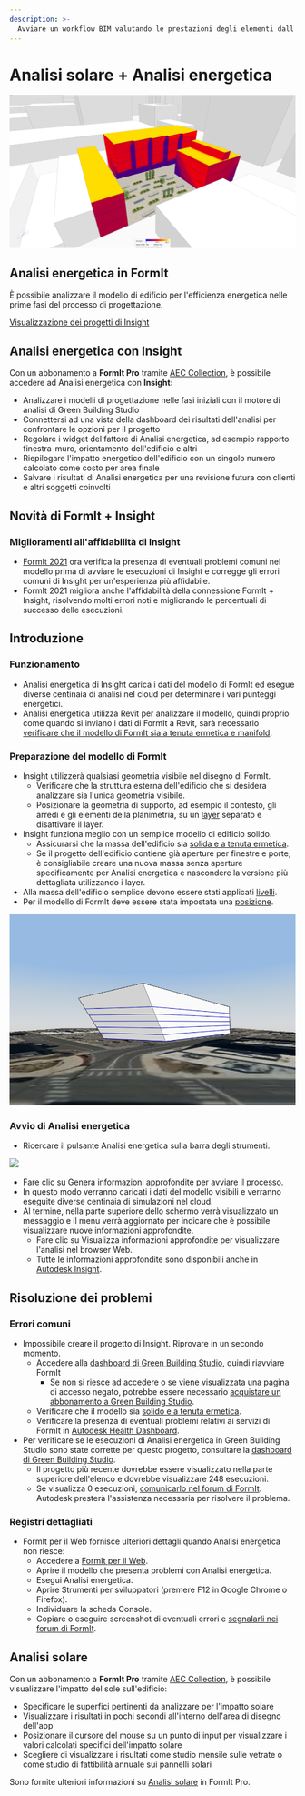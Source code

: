 ```yaml
---
description: >-
  Avviare un workflow BIM valutando le prestazioni degli elementi dall'inizio del processo di progettazione.
---
```


# Analisi solare + Analisi energetica

![](<../.gitbook/assets/20220317 Solar Analysis.png>)

## Analisi energetica in FormIt

È possibile analizzare il modello di edificio per l'efficienza energetica nelle prime fasi del processo di progettazione.

[Visualizzazione dei progetti di Insight](https://gbs.autodesk.com/OneEnergy/Insight)

## Analisi energetica con Insight

Con un abbonamento a **FormIt Pro** tramite [AEC Collection](https://www.autodesk.com/collections/architecture-engineering-construction/overview), è possibile accedere ad Analisi energetica con **Insight:**

* Analizzare i modelli di progettazione nelle fasi iniziali con il motore di analisi di Green Building Studio
* Connettersi ad una vista della dashboard dei risultati dell'analisi per confrontare le opzioni per il progetto
* Regolare i widget del fattore di Analisi energetica, ad esempio rapporto finestra-muro, orientamento dell'edificio e altri
* Riepilogare l'impatto energetico dell'edificio con un singolo numero calcolato come costo per area finale
* Salvare i risultati di Analisi energetica per una revisione futura con clienti e altri soggetti coinvolti

## Novità di FormIt + Insight <a href="#insight-what-s-new" id="insight-what-s-new"></a>

### **Miglioramenti all'affidabilità di Insight** <a href="#improvements-to-insight-reliability" id="improvements-to-insight-reliability"></a>

* [FormIt 2021](https://formit.autodesk.com/blog/post/introducing-formit-2021) ora verifica la presenza di eventuali problemi comuni nel modello prima di avviare le esecuzioni di Insight e corregge gli errori comuni di Insight per un'esperienza più affidabile.
* FormIt 2021 migliora anche l'affidabilità della connessione FormIt + Insight, risolvendo molti errori noti e migliorando le percentuali di successo delle esecuzioni.

## Introduzione <a href="#insight-getting-started" id="insight-getting-started"></a>

### **Funzionamento** <a href="#how-it-works" id="how-it-works"></a>

* Analisi energetica di Insight carica i dati del modello di FormIt ed esegue diverse centinaia di analisi nel cloud per determinare i vari punteggi energetici.
* Analisi energetica utilizza Revit per analizzare il modello, quindi proprio come quando si inviano i dati di FormIt a Revit, sarà necessario [verificare che il modello di FormIt sia a tenuta ermetica e manifold](https://formit.autodesk.com/blog/post/repairing-solid-models).

### **Preparazione del modello di FormIt** <a href="#preparing-your-formit-model" id="preparing-your-formit-model"></a>

* Insight utilizzerà qualsiasi geometria visibile nel disegno di FormIt.
  * Verificare che la struttura esterna dell'edificio che si desidera analizzare sia l'unica geometria visibile.
  * Posizionare la geometria di supporto, ad esempio il contesto, gli arredi e gli elementi della planimetria, su un [layer](../tool-library/layers.md) separato e disattivare il layer.
* Insight funziona meglio con un semplice modello di edificio solido.
  * Assicurarsi che la massa dell'edificio sia [solida e a tenuta ermetica](https://formit.autodesk.com/blog/post/repairing-solid-models).
  * Se il progetto dell'edificio contiene già aperture per finestre e porte, è consigliabile creare una nuova massa senza aperture specificamente per Analisi energetica e nascondere la versione più dettagliata utilizzando i layer.
* Alla massa dell'edificio semplice devono essere stati applicati [livelli](../tool-library/levels-and-area.md).
* Per il modello di FormIt deve essere stata impostata una [posizione](../tool-library/setting-location.md).

![](../.gitbook/assets/insight.png)

### **Avvio di Analisi energetica** <a href="#starting-energy-analysis" id="starting-energy-analysis"></a>

* Ricercare il pulsante Analisi energetica sulla barra degli strumenti.

![](../.gitbook/assets/generate\_insight.png)

* Fare clic su Genera informazioni approfondite per avviare il processo.
* In questo modo verranno caricati i dati del modello visibili e verranno eseguite diverse centinaia di simulazioni nel cloud.
* Al termine, nella parte superiore dello schermo verrà visualizzato un messaggio e il menu verrà aggiornato per indicare che è possibile visualizzare nuove informazioni approfondite.
  * Fare clic su Visualizza informazioni approfondite per visualizzare l'analisi nel browser Web.
  * Tutte le informazioni approfondite sono disponibili anche in [Autodesk Insight](https://gbs.autodesk.com/OneEnergy/Insight).

## Risoluzione dei problemi <a href="#insight-troubleshooting" id="insight-troubleshooting"></a>

### **Errori comuni** <a href="#common-errors" id="common-errors"></a>

* Impossibile creare il progetto di Insight. Riprovare in un secondo momento.
  * Accedere alla [dashboard di Green Building Studio](https://gbs.autodesk.com/GBS/Project), quindi riavviare FormIt
    * Se non si riesce ad accedere o se viene visualizzata una pagina di accesso negato, potrebbe essere necessario [acquistare un abbonamento a Green Building Studio](https://knowledge.autodesk.com/search-result/caas/CloudHelp/cloudhelp/ENU/BPA-Help/files/GUID-7FCFF904-F943-4020-BF7F-53AA7148673D-htm.html).
  * Verificare che il modello sia [solido e a tenuta ermetica](https://formit.autodesk.com/blog/post/repairing-solid-models).
  * Verificare la presenza di eventuali problemi relativi ai servizi di FormIt in [Autodesk Health Dashboard](https://health.autodesk.com/).
* Per verificare se le esecuzioni di Analisi energetica in Green Building Studio sono state corrette per questo progetto, consultare la [dashboard di Green Building Studio](https://gbs.autodesk.com/GBS/Project).
  * Il progetto più recente dovrebbe essere visualizzato nella parte superiore dell'elenco e dovrebbe visualizzare 248 esecuzioni.
  * Se visualizza 0 esecuzioni, [comunicarlo nel forum di FormIt](https://forums.autodesk.com/t5/formit-forum/bd-p/142). Autodesk presterà l'assistenza necessaria per risolvere il problema.

### **Registri dettagliati** <a href="#detailed-logs" id="detailed-logs"></a>

* FormIt per il Web fornisce ulteriori dettagli quando Analisi energetica non riesce:
  * Accedere a [FormIt per il Web](https://formit.autodesk.com/app).
  * Aprire il modello che presenta problemi con Analisi energetica.
  * Esegui Analisi energetica.
  * Aprire Strumenti per sviluppatori (premere F12 in Google Chrome o Firefox).
  * Individuare la scheda Console.
  * Copiare o eseguire screenshot di eventuali errori e [segnalarli nei forum di FormIt](https://forums.autodesk.com/t5/formit-forum/bd-p/142).

## Analisi solare

Con un abbonamento a **FormIt Pro** tramite [AEC Collection](https://www.autodesk.com/collections/architecture-engineering-construction/overview), è possibile visualizzare l'impatto del sole sull'edificio:

* Specificare le superfici pertinenti da analizzare per l'impatto solare
* Visualizzare i risultati in pochi secondi all'interno dell'area di disegno dell'app
* Posizionare il cursore del mouse su un punto di input per visualizzare i valori calcolati specifici dell'impatto solare
* Scegliere di visualizzare i risultati come studio mensile sulle vetrate o come studio di fattibilità annuale sui pannelli solari

Sono fornite ulteriori informazioni su [Analisi solare](../tool-library/solar-analysis.md) in FormIt Pro.
